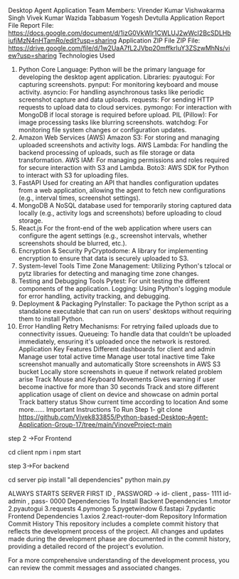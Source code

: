 Desktop Agent Application
Team Members:
Virender Kumar
Vishwakarma Singh
Vivek Kumar
Wazida Tabbasum
Yogesh Devtulla
Application Report File
Report File: https://docs.google.com/document/d/1izG0VkWIr1CWLUJ2wWcI2BcSDLHbiufjMzN4nHTamRo/edit?usp=sharing
Application ZIP File
ZIP File: https://drive.google.com/file/d/1w2UaA7fL2JVbp20mffkrIuY3ZSzwMhNs/view?usp=sharing
Technologies Used
1. Python
Core Language: Python will be the primary language for developing the desktop agent application.
Libraries:
pyautogui: For capturing screenshots.
pynput: For monitoring keyboard and mouse activity.
asyncio: For handling asynchronous tasks like periodic screenshot capture and data uploads.
requests: For sending HTTP requests to upload data to cloud services.
pymongo: For interaction with MongoDB if local storage is required before upload.
PIL (Pillow): For image processing tasks like blurring screenshots.
watchdog: For monitoring file system changes or configuration updates.
2. Amazon Web Services (AWS)
Amazon S3: For storing and managing uploaded screenshots and activity logs.
AWS Lambda: For handling the backend processing of uploads, such as file storage or data transformation.
AWS IAM: For managing permissions and roles required for secure interaction with S3 and Lambda.
Boto3: AWS SDK for Python to interact with S3 for uploading files.
3. FastAPI
Used for creating an API that handles configuration updates from a web application, allowing the agent to fetch new configurations (e.g., interval times, screenshot settings).
4. MongoDB
A NoSQL database used for temporarily storing captured data locally (e.g., activity logs and screenshots) before uploading to cloud storage.
5. React.js
For the front-end of the web application where users can configure the agent settings (e.g., screenshot intervals, whether screenshots should be blurred, etc.).
6. Encryption & Security
PyCryptodome: A library for implementing encryption to ensure that data is securely uploaded to S3.
7. System-level Tools
Time Zone Management: Utilizing Python's tzlocal or pytz libraries for detecting and managing time zone changes.
8. Testing and Debugging Tools
Pytest: For unit testing the different components of the application.
Logging: Using Python's logging module for error handling, activity tracking, and debugging.
9. Deployment & Packaging
PyInstaller: To package the Python script as a standalone executable that can run on users' desktops without requiring them to install Python.
10. Error Handling
Retry Mechanisms: For retrying failed uploads due to connectivity issues.
Queueing: To handle data that couldn’t be uploaded immediately, ensuring it's uploaded once the network is restored.
Application Key Features
Different dashboards for client and admin
Manage user total active time
Manage user total inactive time
Take screenshot manually and automatically
Store screenshots in AWS S3 bucket
Locally store screenshots in queue if network related problem arise
Track Mouse and Keyboard Movements
Gives warning if user become inactive for more than 30 seconds
Track and store different application usage of client on device and showcase on admin portal
Track battery status
Show current time according to location
And some more......
Important Instructions To Run
Step 1- git clone https://github.com/Vivek833855/Python-based-Desktop-Agent-Application-Group-17/tree/main/VinoveProject-main

step 2 ->For Frontend

cd client
npm i
npm start

step 3->For backend

cd server
pip install "all dependencies"
python main.py

ALWAYS STARTS SERVER FIRST
ID , PASSWORD ->
id- client , pass- 1111
id- admin , pass- 0000
Dependencies To Install
Backent Dependencies
1.motor
2.pyautogui
3.requests
4.pymongo
5.pygetwindow
6.fastapi
7.pydantic
Frontend Dependencies
1.axios
2.react-router-dom
Repository Information
Commit History
This repository includes a complete commit history that reflects the development process of the project. All changes and updates made during the development phase are documented in the commit history, providing a detailed record of the project's evolution.

For a more comprehensive understanding of the development process, you can review the commit messages and associated changes.
